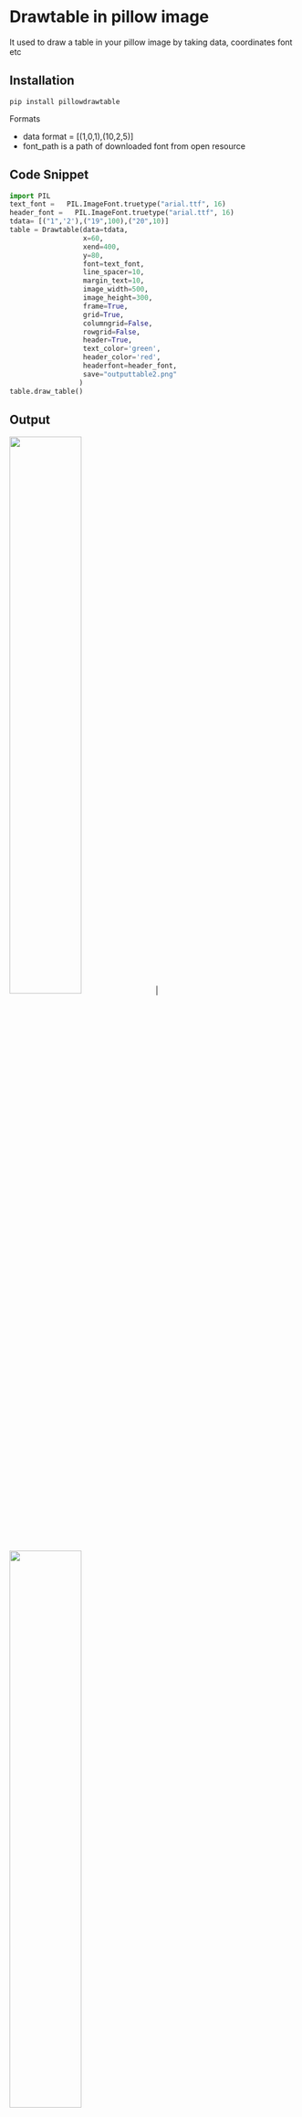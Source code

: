 # Drawtable in pillow image 
It used to draw a table in your pillow image by taking data, coordinates font etc

## Installation
```
pip install pillowdrawtable
```

Formats
- data format = [(1,0,1),(10,2,5)]
- font_path is a path of downloaded font from open resource
  

## Code Snippet 

```python
import PIL
text_font =   PIL.ImageFont.truetype("arial.ttf", 16)
header_font =   PIL.ImageFont.truetype("arial.ttf", 16)
tdata= [("1",'2'),("19",100),("20",10)]
table = Drawtable(data=tdata,
                  x=60,
                  xend=400,
                  y=80,
                  font=text_font,
                  line_spacer=10,
                  margin_text=10,
                  image_width=500,
                  image_height=300,
                  frame=True,
                  grid=True,
                  columngrid=False,
                  rowgrid=False,
                  header=True,
                  text_color='green',
                  header_color='red',
                  headerfont=header_font,
                  save="outputtable2.png"
                 )
table.draw_table()
```

## Output

<img src="https://raw.githubusercontent.com/dhanushnayak/drawpillowtable/main/output/outputtable.png" width=50%> | <img src="https://raw.githubusercontent.com/dhanushnayak/drawpillowtable/main/output/outputtable1.png" width=50%>

## License
Copyright (c) 2022 Dhanush Nayak
